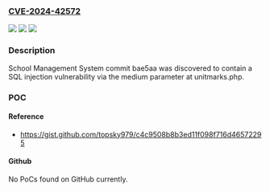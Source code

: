 ### [CVE-2024-42572](https://cve.mitre.org/cgi-bin/cvename.cgi?name=CVE-2024-42572)
![](https://img.shields.io/static/v1?label=Product&message=n%2Fa&color=blue)
![](https://img.shields.io/static/v1?label=Version&message=n%2Fa&color=blue)
![](https://img.shields.io/static/v1?label=Vulnerability&message=n%2Fa&color=brighgreen)

### Description

School Management System commit bae5aa was discovered to contain a SQL injection vulnerability via the medium parameter at unitmarks.php.

### POC

#### Reference
- https://gist.github.com/topsky979/c4c9508b8b3ed11f098f716d46572295

#### Github
No PoCs found on GitHub currently.

